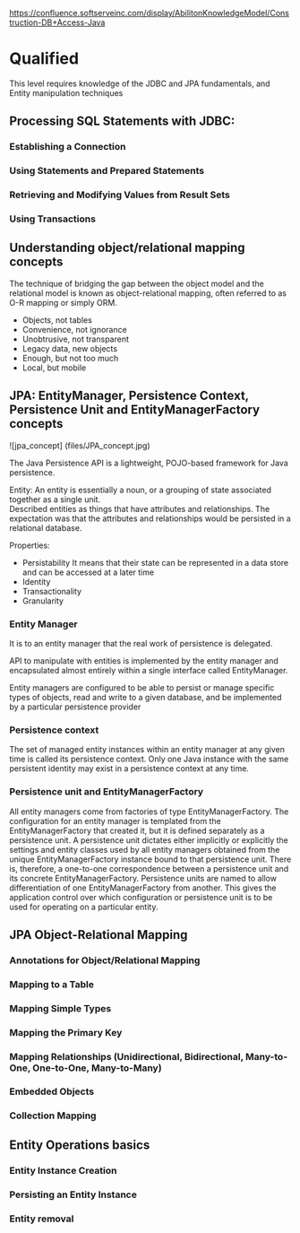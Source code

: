 https://confluence.softserveinc.com/display/AbilitonKnowledgeModel/Construction-DB+Access-Java 
# Qualified
This level requires knowledge of the JDBC and JPA fundamentals, and Entity manipulation techniques


## Processing SQL Statements with JDBC:

### Establishing a Connection

### Using Statements and Prepared Statements

### Retrieving and Modifying Values from Result Sets

### Using Transactions

## Understanding object/relational mapping concepts

The technique of bridging the gap between the object model and the relational model is known as
object-relational mapping, often referred to as O-R mapping or simply ORM.   

* Objects, not tables
* Convenience, not ignorance
* Unobtrusive, not transparent
* Legacy data, new objects
* Enough, but not too much
* Local, but mobile

## JPA: EntityManager, Persistence Context, Persistence Unit and EntityManagerFactory concepts

![jpa_concept] (files/JPA_concept.jpg)

The Java Persistence API is a lightweight, POJO-based framework for Java persistence.   

Entity: 
An entity is essentially a noun, or a grouping of state associated together as a single unit.  
Described entities as things that have attributes and relationships. The expectation was that the attributes and relationships would be
persisted in a relational database.  

Properties:
* Persistability
It means that their state can be represented in a data store and can be accessed at a later time  
* Identity
* Transactionality
* Granularity

### Entity Manager 

It is to an entity manager that the real work of persistence is delegated.   

API to manipulate with entities is implemented by the entity manager and encapsulated almost entirely within a single interface called EntityManager.   

Entity managers are configured to be able to persist or manage specific types of objects, read and write to a given database, and be implemented by a particular persistence provider  

### Persistence context
The set of managed entity instances within an entity manager at any given time is called its persistence context. Only one Java instance with the same persistent identity may exist in a persistence context at any time.  

### Persistence unit and EntityManagerFactory
All entity managers come from factories of type EntityManagerFactory. The configuration for an
entity manager is templated from the EntityManagerFactory that created it, but it is defined separately
as a persistence unit. A persistence unit dictates either implicitly or explicitly the settings and entity
classes used by all entity managers obtained from the unique EntityManagerFactory instance bound to
that persistence unit. There is, therefore, a one-to-one correspondence between a persistence unit
and its concrete EntityManagerFactory.
Persistence units are named to allow differentiation of one EntityManagerFactory from another.
This gives the application control over which configuration or persistence unit is to be used for
operating on a particular entity. 


## JPA Object-Relational Mapping	


### Annotations for Object/Relational Mapping

### Mapping to a Table

### Mapping Simple Types

### Mapping the Primary Key

### Mapping Relationships (Unidirectional, Bidirectional, Many-to-One, One-to-One, Many-to-Many)

### Embedded Objects

### Collection Mapping


## Entity Operations basics

### Entity Instance Creation 

### Persisting an Entity Instance 

### Entity removal 
